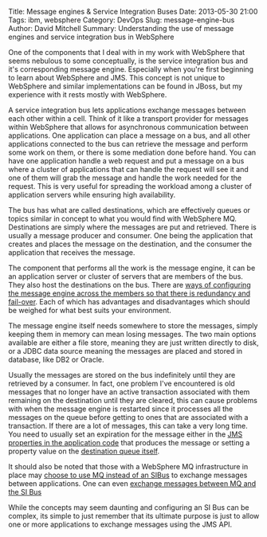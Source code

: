 Title: Message engines & Service Integration Buses
Date: 2013-05-30 21:00
Tags: ibm, websphere
Category: DevOps
Slug: message-engine-bus
Author: David Mitchell
Summary: Understanding the use of message engines and service integration bus in WebSphere

One of the components that I deal with in my work with WebSphere that seems nebulous to some conceptually, is the service integration bus and it's corresponding message engine. Especially when you're first beginning to learn about WebSphere and JMS. This concept is not unique to WebSphere and similar implementations can be found in JBoss, but my experience with it rests mostly with WebSphere.

A service integration bus lets applications exchange messages between each other within a cell. Think of it like a transport provider for messages within WebSphere that allows for asynchronous communication between applications. One application can place a message on a bus, and all other applications connected to the bus can retrieve the message and perform some work on them, or there is some mediation done before hand. You can have one application handle a web request and put a message on a bus where a cluster of applications that can handle the request will see it and one of them will grab the message and handle the work needed for the request. This is very useful for spreading the workload among a cluster of application servers while ensuring high availability.

The bus has what are called destinations, which are effectively queues or topics similar in concept to what you would find with WebSphere MQ. Destinations are simply where the messages are put and retrieved. There is usually a message producer and consumer. One being the application that creates and places the message on the destination, and the consumer the application that receives the message.

The component that performs all the work is the message engine, it can be an application server or cluster of servers that are members of the bus. They also host the destinations on the bus. There are [ways of configuring the message engine across the members so that there is redundancy and fail-over](http://www.ibm.com/developerworks/websphere/library/techarticles/0704_chilanti/0704_chilanti.html#N100E3). Each of which has advantages and disadvantages which should be weighed for what best suits your environment.

The message engine itself needs somewhere to store the messages, simply keeping them in memory can mean losing messages. The two main options available are either a file store, meaning they are just written directly to disk, or a JDBC data source meaning the messages are placed and stored in database, like DB2 or Oracle. 

Usually the messages are stored on the bus indefinitely until they are retrieved by a consumer. In fact, one problem I've encountered is old messages that no longer have an active transaction associated with them remaining on the destination until they are cleared, this can cause problems with when the message engine is restarted since it processes all the messages on the queue before getting to ones that are associated with a transaction. If there are a lot of messages, this can take a very long time. You need to usually set an expiration for the message either in the [JMS properties in the application code](http://pic.dhe.ibm.com/infocenter/wasinfo/v7r0/index.jsp?topic=%2Fcom.ibm.websphere.nd.doc%2Finfo%2Fae%2Fae%2Frwsf_prjms_timetolive.html) that produces the message or setting a property value on the [destination queue itself](http://pic.dhe.ibm.com/infocenter/wasinfo/v7r0/index.jsp?topic=%2Fcom.ibm.websphere.nd.multiplatform.doc%2Finfo%2Fae%2Fae%2FSIBJMSQueue_DetailForm.html). 

It should also be noted that those with a WebSphere MQ infrastructure in place may [choose to use MQ instead of an SIBus](http://www.ibm.com/developerworks/websphere/library/techarticles/1109_wallis/1109_wallis.html) to exchange messages between applications. One can even [exchange messages between MQ and the SI Bus](http://pic.dhe.ibm.com/infocenter/wasinfo/v7r0/index.jsp?topic=%2Fcom.ibm.websphere.soafep.multiplatform.doc%2Finfo%2Fae%2Fae%2Fcjc0051_.html)

While the concepts may seem daunting and configuring an SI Bus can be complex, its simple to just remember that its ultimate purpose is just to allow one or more applications to exchange messages using the JMS API.
